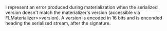 I represent an error produced during materialization when the serialized version doesn't match the materializer's version (accessible via FLMaterializer>>version). A version is encoded in 16 bits and is enconded heading the serialized stream, after the signature.